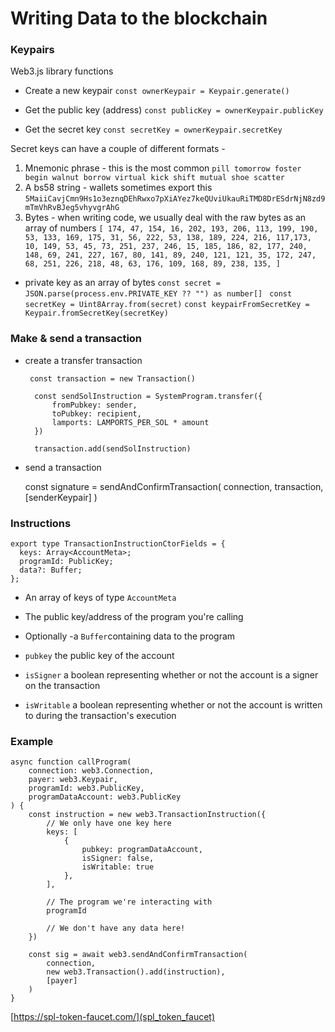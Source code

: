 # Writing Data to the blockchain


### Keypairs

Web3.js library functions

- Create a new keypair
` const ownerKeypair = Keypair.generate() `

- Get the public key (address)
` const publicKey = ownerKeypair.publicKey `

- Get the secret key 
` const secretKey = ownerKeypair.secretKey `

Secret keys can have a couple of different formats -
1.  Mnemonic phrase - this is the most common
` pill tomorrow foster begin walnut borrow virtual kick shift mutual shoe scatter `
2.   A bs58 string - wallets sometimes export this
` 5MaiiCavjCmn9Hs1o3eznqDEhRwxo7pXiAYez7keQUviUkauRiTMD8DrESdrNjN8zd9mTmVhRvBJeg5vhyvgrAhG `
3.  Bytes - when writing code, we usually deal with the raw bytes as an array of numbers
` [ 174, 47, 154, 16, 202, 193, 206, 113, 199, 190, 53, 133, 169, 175, 31, 56, 222, 53, 138, 189, 224, 216, 117,173, 10, 149, 53, 45, 73, 251, 237, 246, 15, 185, 186, 82, 177, 240, 148, 69, 241, 227, 167, 80, 141, 89, 240, 121, 121, 35, 172, 247, 68, 251, 226, 218, 48, 63, 176, 109, 168, 89, 238, 135, ] `


- private key as an array of bytes
`const secret =  JSON.parse(process.env.PRIVATE_KEY ?? "") as number[] `
` const secretKey = Uint8Array.from(secret) `
`const keypairFromSecretKey = Keypair.fromSecretKey(secretKey) `

### Make & send a transaction
- create a transfer transaction

       const transaction = new Transaction()
        
        const sendSolInstruction = SystemProgram.transfer({
            fromPubkey: sender,
            toPubkey: recipient,
            lamports: LAMPORTS_PER_SOL * amount
        })
        
        transaction.add(sendSolInstruction)

- send a transaction

    const signature = sendAndConfirmTransaction(
        connection,
        transaction,
     [senderKeypair]
    )

### Instructions

    export type TransactionInstructionCtorFields = {
      keys: Array<AccountMeta>;
      programId: PublicKey;
      data?: Buffer;
    };

- An array of keys of type `AccountMeta`
- The public key/address of the program you're calling
- Optionally -a `Buffer`containing data to the program


- `pubkey` the public key of the account
- `isSigner` a boolean representing whether or not the account is a signer on the transaction
- `isWritable` a boolean representing whether or not the account is written to during the transaction's execution

### Example

    async function callProgram(
        connection: web3.Connection,
        payer: web3.Keypair,
        programId: web3.PublicKey,
        programDataAccount: web3.PublicKey
    ) {
        const instruction = new web3.TransactionInstruction({
            // We only have one key here
            keys: [
                {
                    pubkey: programDataAccount,
                    isSigner: false,
                    isWritable: true
                },
            ],
            
            // The program we're interacting with
            programId
            
            // We don't have any data here!
        })
    
        const sig = await web3.sendAndConfirmTransaction(
            connection,
            new web3.Transaction().add(instruction),
            [payer]
        )
    }


[https://spl-token-faucet.com/](spl_token_faucet)